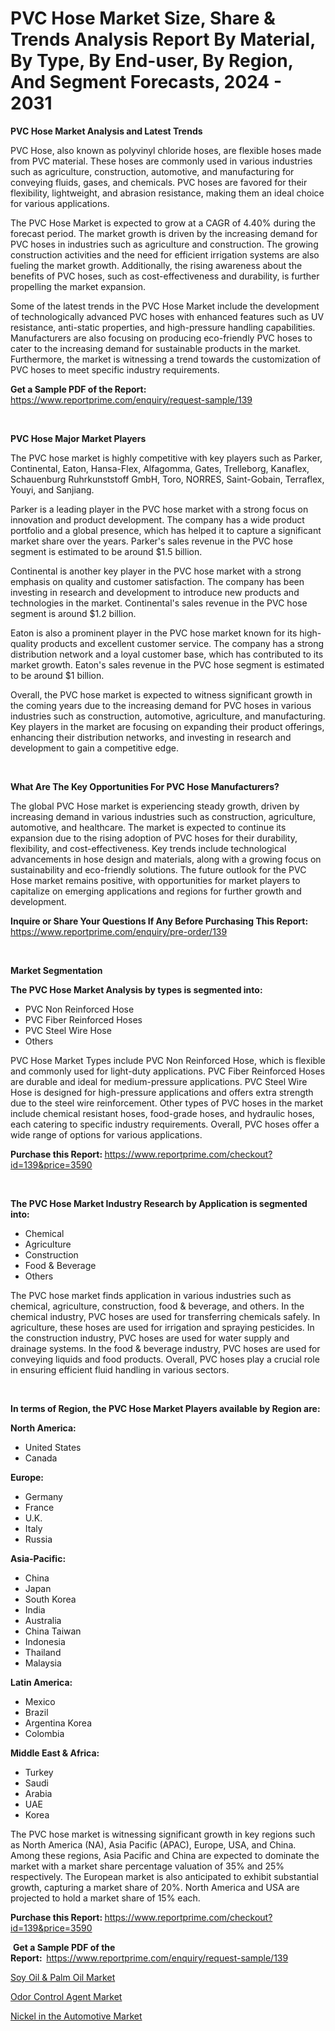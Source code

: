 <p><h1>PVC Hose Market Size, Share & Trends Analysis Report By Material, By Type, By End-user, By Region, And Segment Forecasts, 2024 - 2031</h1></p><p><strong>PVC Hose Market Analysis and Latest Trends</strong></p>
<p><p>PVC Hose, also known as polyvinyl chloride hoses, are flexible hoses made from PVC material. These hoses are commonly used in various industries such as agriculture, construction, automotive, and manufacturing for conveying fluids, gases, and chemicals. PVC hoses are favored for their flexibility, lightweight, and abrasion resistance, making them an ideal choice for various applications.</p><p>The PVC Hose Market is expected to grow at a CAGR of 4.40% during the forecast period. The market growth is driven by the increasing demand for PVC hoses in industries such as agriculture and construction. The growing construction activities and the need for efficient irrigation systems are also fueling the market growth. Additionally, the rising awareness about the benefits of PVC hoses, such as cost-effectiveness and durability, is further propelling the market expansion.</p><p>Some of the latest trends in the PVC Hose Market include the development of technologically advanced PVC hoses with enhanced features such as UV resistance, anti-static properties, and high-pressure handling capabilities. Manufacturers are also focusing on producing eco-friendly PVC hoses to cater to the increasing demand for sustainable products in the market. Furthermore, the market is witnessing a trend towards the customization of PVC hoses to meet specific industry requirements.</p></p>
<p><strong>Get a Sample PDF of the Report:&nbsp;</strong> <a href="https://www.reportprime.com/enquiry/request-sample/139">https://www.reportprime.com/enquiry/request-sample/139</a></p>
<p>&nbsp;</p>
<p><strong>PVC Hose Major Market Players</strong></p>
<p><p>The PVC hose market is highly competitive with key players such as Parker, Continental, Eaton, Hansa-Flex, Alfagomma, Gates, Trelleborg, Kanaflex, Schauenburg Ruhrkunststoff GmbH, Toro, NORRES, Saint-Gobain, Terraflex, Youyi, and Sanjiang.</p><p>Parker is a leading player in the PVC hose market with a strong focus on innovation and product development. The company has a wide product portfolio and a global presence, which has helped it to capture a significant market share over the years. Parker's sales revenue in the PVC hose segment is estimated to be around $1.5 billion.</p><p>Continental is another key player in the PVC hose market with a strong emphasis on quality and customer satisfaction. The company has been investing in research and development to introduce new products and technologies in the market. Continental's sales revenue in the PVC hose segment is around $1.2 billion.</p><p>Eaton is also a prominent player in the PVC hose market known for its high-quality products and excellent customer service. The company has a strong distribution network and a loyal customer base, which has contributed to its market growth. Eaton's sales revenue in the PVC hose segment is estimated to be around $1 billion.</p><p>Overall, the PVC hose market is expected to witness significant growth in the coming years due to the increasing demand for PVC hoses in various industries such as construction, automotive, agriculture, and manufacturing. Key players in the market are focusing on expanding their product offerings, enhancing their distribution networks, and investing in research and development to gain a competitive edge.</p></p>
<p>&nbsp;</p>
<p><strong>What Are The Key Opportunities For PVC Hose Manufacturers?</strong></p>
<p><p>The global PVC Hose market is experiencing steady growth, driven by increasing demand in various industries such as construction, agriculture, automotive, and healthcare. The market is expected to continue its expansion due to the rising adoption of PVC hoses for their durability, flexibility, and cost-effectiveness. Key trends include technological advancements in hose design and materials, along with a growing focus on sustainability and eco-friendly solutions. The future outlook for the PVC Hose market remains positive, with opportunities for market players to capitalize on emerging applications and regions for further growth and development.</p></p>
<p><strong>Inquire or Share Your Questions If Any Before Purchasing This Report:</strong> <a href="https://www.reportprime.com/enquiry/pre-order/139">https://www.reportprime.com/enquiry/pre-order/139</a></p>
<p>&nbsp;</p>
<p><strong>Market Segmentation</strong></p>
<p><strong>The PVC Hose Market Analysis by types is segmented into:</strong></p>
<p><ul><li>PVC Non Reinforced Hose</li><li>PVC Fiber Reinforced Hoses</li><li>PVC Steel Wire Hose</li><li>Others</li></ul></p>
<p><p>PVC Hose Market Types include PVC Non Reinforced Hose, which is flexible and commonly used for light-duty applications. PVC Fiber Reinforced Hoses are durable and ideal for medium-pressure applications. PVC Steel Wire Hose is designed for high-pressure applications and offers extra strength due to the steel wire reinforcement. Other types of PVC hoses in the market include chemical resistant hoses, food-grade hoses, and hydraulic hoses, each catering to specific industry requirements. Overall, PVC hoses offer a wide range of options for various applications.</p></p>
<p><strong>Purchase this Report:&nbsp;</strong><a href="https://www.reportprime.com/checkout?id=139&price=3590">https://www.reportprime.com/checkout?id=139&price=3590</a></p>
<p>&nbsp;</p>
<p><strong>The PVC Hose Market Industry Research by Application is segmented into:</strong></p>
<p><ul><li>Chemical</li><li>Agriculture</li><li>Construction</li><li>Food & Beverage</li><li>Others</li></ul></p>
<p><p>The PVC hose market finds application in various industries such as chemical, agriculture, construction, food & beverage, and others. In the chemical industry, PVC hoses are used for transferring chemicals safely. In agriculture, these hoses are used for irrigation and spraying pesticides. In the construction industry, PVC hoses are used for water supply and drainage systems. In the food & beverage industry, PVC hoses are used for conveying liquids and food products. Overall, PVC hoses play a crucial role in ensuring efficient fluid handling in various sectors.</p></p>
<p>&nbsp;</p>
<p><strong>In terms of Region, the PVC Hose Market Players available by Region are:</strong></p>
<p>
    <p> <strong> North America: </strong>
        <ul>
            <li>United States</li>
            <li>Canada</li>
        </ul>
        </p> 
    <p> <strong> Europe: </strong>
        <ul>
            <li>Germany</li>
            <li>France</li>
            <li>U.K.</li>
            <li>Italy</li>
            <li>Russia</li>
        </ul>
        </p> 
    <p> <strong> Asia-Pacific: </strong>
        <ul>
            <li>China</li>
            <li>Japan</li>
            <li>South Korea</li>
            <li>India</li>
            <li>Australia</li>
            <li>China Taiwan</li>
            <li>Indonesia</li>
            <li>Thailand</li>
            <li>Malaysia</li>
        </ul>
        </p> 
    <p> <strong> Latin America: </strong>
        <ul>
            <li>Mexico</li>
            <li>Brazil</li>
            <li>Argentina Korea</li>
            <li>Colombia</li>
        </ul>
        </p> 
    <p> <strong> Middle East & Africa: </strong>
        <ul>
            <li>Turkey</li>
            <li>Saudi</li>
            <li>Arabia</li>
            <li>UAE</li>
            <li>Korea</li>
        </ul>
    </p>
    </p>
<p><p>The PVC hose market is witnessing significant growth in key regions such as North America (NA), Asia Pacific (APAC), Europe, USA, and China. Among these regions, Asia Pacific and China are expected to dominate the market with a market share percentage valuation of 35% and 25% respectively. The European market is also anticipated to exhibit substantial growth, capturing a market share of 20%. North America and USA are projected to hold a market share of 15% each.</p></p>
<p><strong>Purchase this Report: </strong><a href="https://www.reportprime.com/checkout?id=139&price=3590">https://www.reportprime.com/checkout?id=139&price=3590</a></p>
<p>&nbsp;<strong>Get a Sample PDF of the Report:&nbsp;&nbsp;</strong><a href="https://www.reportprime.com/enquiry/request-sample/139">https://www.reportprime.com/enquiry/request-sample/139</a></p>
<p><strong></strong></p>
<p><p><a href="https://view.publitas.com/reportprime-1/soy-oil-palm-oil-market-size-and-growth-market-segmentation-regional-and-country-breakdowns-and-market-trends-for-period-from-2023-2030/">Soy Oil & Palm Oil Market</a></p><p><a href="https://view.publitas.com/reportprime-1/insights-into-odor-control-agent-market-size-analysing-market-share-trends-and-growth-from-2023-to-2030/">Odor Control Agent Market</a></p><p><a href="https://view.publitas.com/reportprime-1/nickel-in-the-automotive-market-size-and-examines-its-market-scope-with-a-primary-focus-on-growth-opportunities-and-forecasted-trends-spanning-from-2023-to-2030/">Nickel in the Automotive Market</a></p></p>